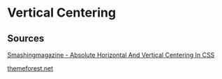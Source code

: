 Vertical Centering
==================

## Sources

[Smashingmagazine - Absolute Horizontal And Vertical Centering In CSS](http://coding.smashingmagazine.com/2013/08/09/absolute-horizontal-vertical-centering-css/#Height)

[themeforest.net](http://blog.themeforest.net/tutorials/vertical-centering-with-css/)